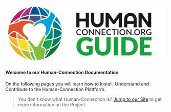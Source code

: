 ![](/assets/HC-Guide@2x.png)

#### Welcome to our Human-Connection Documentation

On the following pages you will learn how to Install, Understand and Contribute to the Human-Connection Plattform.

> You don't know what Human-Connection is? [Jump to our Site](https://human-connection.org) to get more information on the Project.



